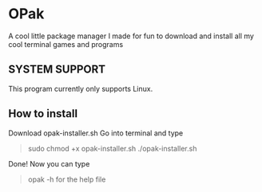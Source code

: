 # OPak
A cool little package manager I made for fun to download and install all my cool terminal games and programs

## SYSTEM SUPPORT
This program currently only supports Linux.

## How to install
Download opak-installer.sh
Go into terminal and type
> sudo chmod +x opak-installer.sh
> ./opak-installer.sh

Done!
Now you can type
> opak -h
for the help file
